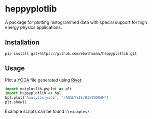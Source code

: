# heppyplotlib
A package for plotting histogrammed data with special support for high energy physics applications.

## Installation

```
pip install git+https://github.com/ebothmann/heppyplotlib.git
```

## Usage

Plot a [YODA](yoda.hepforge.org) file generated using [Rivet](rivet.hepforge.org):

```python
import matplotlib.pyplot as plt
import heppyplotlib as hpl
hpl.plot('Analysis.yoda', '/ANALYSIS/HISTOGRAM')
plt.show()
```

Example scripts can be found in `examples/`.